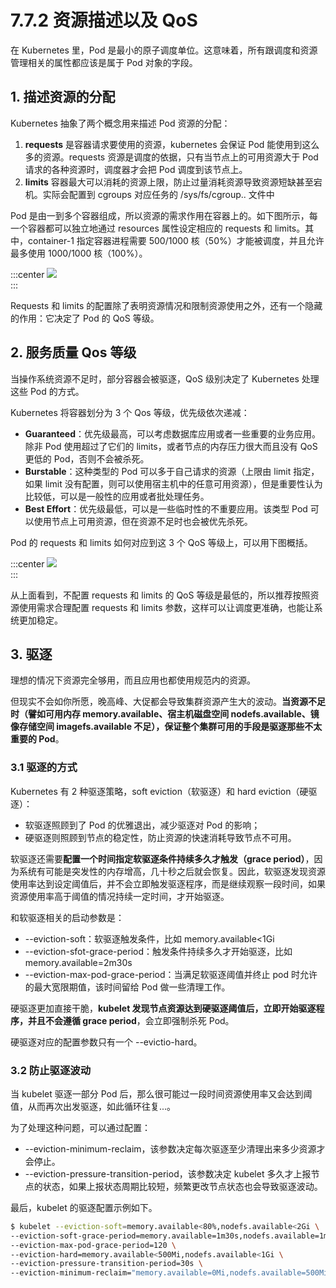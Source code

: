 # 7.7.2 资源描述以及 QoS

在 Kubernetes 里，Pod 是最小的原子调度单位。这意味着，所有跟调度和资源管理相关的属性都应该是属于 Pod 对象的字段。

## 1. 描述资源的分配

Kubernetes 抽象了两个概念用来描述 Pod 资源的分配：

1. **requests** 是容器请求要使用的资源，kubernetes 会保证 Pod 能使用到这么多的资源。requests 资源是调度的依据，只有当节点上的可用资源大于 Pod 请求的各种资源时，调度器才会把 Pod 调度到该节点上。
2. **limits** 容器最大可以消耗的资源上限，防止过量消耗资源导致资源短缺甚至宕机。实际会配置到 cgroups 对应任务的 /sys/fs/cgroup.. 文件中

Pod 是由一到多个容器组成，所以资源的需求作用在容器上的。如下图所示，每一个容器都可以独立地通过 resources 属性设定相应的 requests 和 limits。其中，container-1 指定容器进程需要 500/1000 核（50%）才能被调度，并且允许最多使用 1000/1000 核（100%）。

:::center
  ![](../assets/requests-limits.png)<br/>
:::

Requests 和 limits 的配置除了表明资源情况和限制资源使用之外，还有一个隐藏的作用：它决定了 Pod 的 QoS 等级。

## 2. 服务质量 Qos 等级

当操作系统资源不足时，部分容器会被驱逐，QoS 级别决定了 Kubernetes 处理这些 Pod 的方式。

Kubernetes 将容器划分为 3 个 Qos 等级，优先级依次递减：

- **Guaranteed**：优先级最高，可以考虑数据库应用或者一些重要的业务应用。除非 Pod 使用超过了它们的 limits，或者节点的内存压力很大而且没有 QoS 更低的 Pod，否则不会被杀死。
- **Burstable**：这种类型的 Pod 可以多于自己请求的资源（上限由 limit 指定，如果 limit 没有配置，则可以使用宿主机中的任意可用资源），但是重要性认为比较低，可以是一般性的应用或者批处理任务。
- **Best Effort**：优先级最低，可以是一些临时性的不重要应用。该类型 Pod 可以使用节点上可用资源，但在资源不足时也会被优先杀死。

Pod 的 requests 和 limits 如何对应到这 3 个 QoS 等级上，可以用下图概括。

:::center
  ![](../assets/qos.webp)<br/>
:::

从上面看到，不配置 requests 和 limits 的 QoS 等级是最低的，所以推荐按照资源使用需求合理配置 requests 和 limits 参数，这样可以让调度更准确，也能让系统更加稳定。

## 3. 驱逐

理想的情况下资源完全够用，而且应用也都使用规范内的资源。

但现实不会如你所愿，晚高峰、大促都会导致集群资源产生大的波动。**当资源不足时（譬如可用内存 memory.available、宿主机磁盘空间 nodefs.available、镜像存储空间 imagefs.available 不足），保证整个集群可用的手段是驱逐那些不太重要的 Pod**。

### 3.1 驱逐的方式

Kubernetes 有 2 种驱逐策略，soft eviction（软驱逐）和 hard eviction（硬驱逐）：
- 软驱逐照顾到了 Pod 的优雅退出，减少驱逐对 Pod 的影响；
- 硬驱逐则照顾到节点的稳定性，防止资源的快速消耗导致节点不可用。

软驱逐还需要**配置一个时间指定软驱逐条件持续多久才触发（grace period）**，因为系统有可能是突发性的内存增高，几十秒之后就会恢复。因此，软驱逐发现资源使用率达到设定阈值后，并不会立即触发驱逐程序，而是继续观察一段时间，如果资源使用率高于阈值的情况持续一定时间，才开始驱逐。

和软驱逐相关的启动参数是：

- --eviction-soft：软驱逐触发条件，比如 memory.available<1Gi
- --eviction-sfot-grace-period：触发条件持续多久才开始驱逐，比如 memory.available=2m30s
- --eviction-max-pod-grace-period：当满足软驱逐阈值并终止 pod 时允许的最大宽限期值，该时间留给 Pod 做一些清理工作。

硬驱逐更加直接干脆，**kubelet 发现节点资源达到硬驱逐阈值后，立即开始驱逐程序，并且不会遵循 grace period**，会立即强制杀死 Pod。

硬驱逐对应的配置参数只有一个 --evictio-hard。

### 3.2 防止驱逐波动

当 kubelet 驱逐一部分 Pod 后，那么很可能过一段时间资源使用率又会达到阈值，从而再次出发驱逐，如此循环往复...。

为了处理这种问题，可以通过配置：
- --eviction-minimum-reclaim，该参数决定每次驱逐至少清理出来多少资源才会停止。
- --eviction-pressure-transition-period，该参数决定 kubelet 多久才上报节点的状态，如果上报状态周期比较短，频繁更改节点状态也会导致驱逐波动。

最后，kubelet 的驱逐配置示例如下。

```bash
$ kubelet --eviction-soft=memory.available<80%,nodefs.available<2Gi \
--eviction-soft-grace-period=memory.available=1m30s,nodefs.available=1m30s \
--eviction-max-pod-grace-period=120 \
--eviction-hard=memory.available<500Mi,nodefs.available<1Gi \
--eviction-pressure-transition-period=30s \
--eviction-minimum-reclaim="memory.available=0Mi,nodefs.available=500Mi,imagefs.available=2Gi"
```




